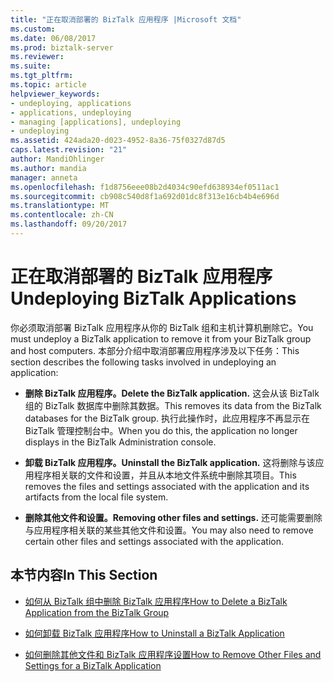 ```yaml
---
title: "正在取消部署的 BizTalk 应用程序 |Microsoft 文档"
ms.custom: 
ms.date: 06/08/2017
ms.prod: biztalk-server
ms.reviewer: 
ms.suite: 
ms.tgt_pltfrm: 
ms.topic: article
helpviewer_keywords:
- undeploying, applications
- applications, undeploying
- managing [applications], undeploying
- undeploying
ms.assetid: 424ada20-d023-4952-8a36-75f0327d87d5
caps.latest.revision: "21"
author: MandiOhlinger
ms.author: mandia
manager: anneta
ms.openlocfilehash: f1d8756eee08b2d4034c90efd638934ef0511ac1
ms.sourcegitcommit: cb908c540d8f1a692d01dc8f313e16cb4b4e696d
ms.translationtype: MT
ms.contentlocale: zh-CN
ms.lasthandoff: 09/20/2017
---
```

# <a name="undeploying-biztalk-applications"></a><span data-ttu-id="a4c9d-102">正在取消部署的 BizTalk 应用程序</span><span class="sxs-lookup"><span data-stu-id="a4c9d-102">Undeploying BizTalk Applications</span></span>
<span data-ttu-id="a4c9d-103">你必须取消部署 BizTalk 应用程序从你的 BizTalk 组和主机计算机删除它。</span><span class="sxs-lookup"><span data-stu-id="a4c9d-103">You must undeploy a BizTalk application to remove it from your BizTalk group and host computers.</span></span> <span data-ttu-id="a4c9d-104">本部分介绍中取消部署应用程序涉及以下任务：</span><span class="sxs-lookup"><span data-stu-id="a4c9d-104">This section describes the following tasks involved in undeploying an application:</span></span>  
  
-   <span data-ttu-id="a4c9d-105">**删除 BizTalk 应用程序。**</span><span class="sxs-lookup"><span data-stu-id="a4c9d-105">**Delete the BizTalk application.**</span></span> <span data-ttu-id="a4c9d-106">这会从该 BizTalk 组的 BizTalk 数据库中删除其数据。</span><span class="sxs-lookup"><span data-stu-id="a4c9d-106">This removes its data from the BizTalk databases for the BizTalk group.</span></span> <span data-ttu-id="a4c9d-107">执行此操作时，此应用程序不再显示在 BizTalk 管理控制台中。</span><span class="sxs-lookup"><span data-stu-id="a4c9d-107">When you do this, the application no longer displays in the BizTalk Administration console.</span></span>  
  
-   <span data-ttu-id="a4c9d-108">**卸载 BizTalk 应用程序。**</span><span class="sxs-lookup"><span data-stu-id="a4c9d-108">**Uninstall the BizTalk application.**</span></span>  <span data-ttu-id="a4c9d-109">这将删除与该应用程序相关联的文件和设置，并且从本地文件系统中删除其项目。</span><span class="sxs-lookup"><span data-stu-id="a4c9d-109">This removes the files and settings associated with the application and its artifacts from the local file system.</span></span>  
  
-   <span data-ttu-id="a4c9d-110">**删除其他文件和设置。**</span><span class="sxs-lookup"><span data-stu-id="a4c9d-110">**Removing other files and settings.**</span></span> <span data-ttu-id="a4c9d-111">还可能需要删除与应用程序相关联的某些其他文件和设置。</span><span class="sxs-lookup"><span data-stu-id="a4c9d-111">You may also need to remove certain other files and settings associated with the application.</span></span>  
  
## <a name="in-this-section"></a><span data-ttu-id="a4c9d-112">本节内容</span><span class="sxs-lookup"><span data-stu-id="a4c9d-112">In This Section</span></span>  
  
-   [<span data-ttu-id="a4c9d-113">如何从 BizTalk 组中删除 BizTalk 应用程序</span><span class="sxs-lookup"><span data-stu-id="a4c9d-113">How to Delete a BizTalk Application from the BizTalk Group</span></span>](../core/how-to-delete-a-biztalk-application-from-the-biztalk-group.md)  
  
-   [<span data-ttu-id="a4c9d-114">如何卸载 BizTalk 应用程序</span><span class="sxs-lookup"><span data-stu-id="a4c9d-114">How to Uninstall a BizTalk Application</span></span>](../core/how-to-uninstall-a-biztalk-application.md)  
  
-   [<span data-ttu-id="a4c9d-115">如何删除其他文件和 BizTalk 应用程序设置</span><span class="sxs-lookup"><span data-stu-id="a4c9d-115">How to Remove Other Files and Settings for a BizTalk Application</span></span>](../core/how-to-remove-other-files-and-settings-for-a-biztalk-application.md)
